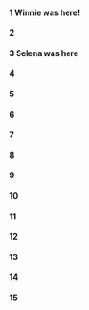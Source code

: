 #### 1 Winnie was here!
#### 2
#### 3 Selena was here
#### 4
#### 5
#### 6
#### 7
#### 8
#### 9
#### 10
#### 11
#### 12
#### 13
#### 14
#### 15
